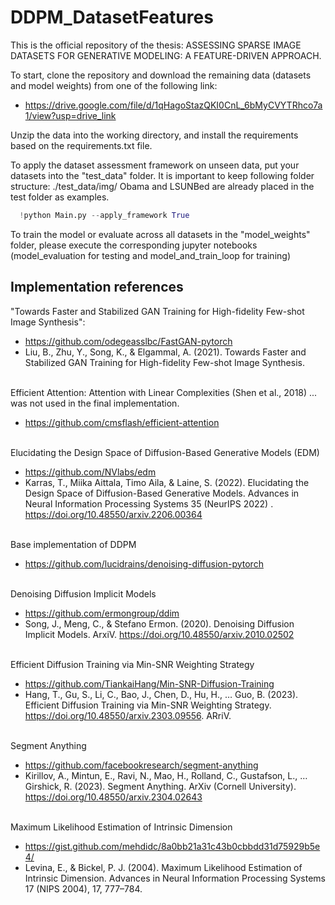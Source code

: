 # DDPM_DatasetFeatures

This is the official repository of the thesis: ASSESSING SPARSE IMAGE DATASETS FOR GENERATIVE MODELING: A FEATURE-DRIVEN APPROACH.

To start, clone the repository and download the remaining data (datasets and model weights) from one of the following link:

- https://drive.google.com/file/d/1qHagoStazQKI0CnL_6bMyCVYTRhco7a1/view?usp=drive_link

Unzip the data into the working directory, and install the requirements based on the requirements.txt file.

To apply the dataset assessment framework on unseen data, put your datasets into the "test_data" folder. It is important to keep following folder structure: ./test_data/img/
Obama and LSUNBed are already placed in the test folder as examples.

```python
  !python Main.py --apply_framework True
```

To train the model or evaluate across all datasets in the "model_weights" folder, please execute the corresponding jupyter notebooks (model_evaluation for testing and model_and_train_loop for training)





## Implementation references

"Towards Faster and Stabilized GAN Training for High-fidelity Few-shot Image Synthesis":<br />
- https://github.com/odegeasslbc/FastGAN-pytorch  <br />
- Liu, B., Zhu, Y., Song, K., & Elgammal, A. (2021). Towards Faster and Stabilized GAN Training for High-fidelity Few-shot Image Synthesis. <br /> <br />

Efficient Attention: Attention with Linear Complexities (Shen et al., 2018) ... was not used in the final implementation. <br />
- https://github.com/cmsflash/efficient-attention  <br /> <br />

Elucidating the Design Space of Diffusion-Based Generative Models (EDM) 
- https://github.com/NVlabs/edm
- Karras, T., Miika Aittala, Timo Aila, & Laine, S. (2022). Elucidating the Design Space of Diffusion-Based Generative Models. Advances in Neural Information Processing Systems 35 (NeurIPS 2022) . https://doi.org/10.48550/arxiv.2206.00364 <br /> <br /> 

Base implementation of DDPM  <br />
- https://github.com/lucidrains/denoising-diffusion-pytorch  <br /> <br />

Denoising Diffusion Implicit Models
- https://github.com/ermongroup/ddim <br />
- Song, J., Meng, C., & Stefano Ermon. (2020). Denoising Diffusion Implicit Models. ArxiV. https://doi.org/10.48550/arxiv.2010.02502 <br /><br />

Efficient Diffusion Training via Min-SNR Weighting Strategy
- https://github.com/TiankaiHang/Min-SNR-Diffusion-Training <br />
- Hang, T., Gu, S., Li, C., Bao, J., Chen, D., Hu, H., … Guo, B. (2023). Efficient Diffusion Training via Min-SNR Weighting Strategy. https://doi.org/10.48550/arxiv.2303.09556. ARriV.  <br /> <br />

Segment Anything
- https://github.com/facebookresearch/segment-anything     <br />
- Kirillov, A., Mintun, E., Ravi, N., Mao, H., Rolland, C., Gustafson, L., … Girshick, R. (2023). Segment Anything. ArXiv (Cornell University). https://doi.org/10.48550/arxiv.2304.02643 <br /> <br />

Maximum Likelihood Estimation of Intrinsic Dimension
- https://gist.github.com/mehdidc/8a0bb21a31c43b0cbbdd31d75929b5e4/  <br />
- Levina, E., & Bickel, P. J. (2004). Maximum Likelihood Estimation of Intrinsic Dimension. Advances in Neural Information Processing Systems 17 (NIPS 2004), 17, 777–784.
